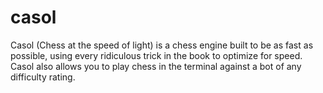# casol

Casol (Chess at the speed of light) is a chess engine built to be as fast as possible, using every ridiculous trick in the book to optimize for speed. Casol also allows you to play chess in the terminal against a bot of any difficulty rating.


